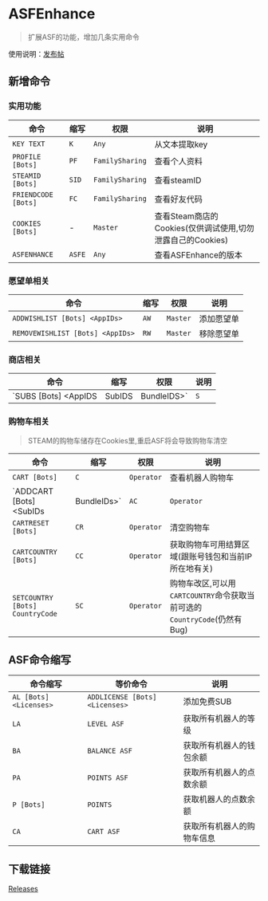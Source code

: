 # ASFEnhance

> 扩展ASF的功能，增加几条实用命令

使用说明：[发布帖](https://keylol.com/t716051-1-1)

## 新增命令

### 实用功能

| 命令                | 缩写   | 权限            | 说明                                                       |
| ------------------- | ------ | --------------- | ---------------------------------------------------------- |
| `KEY TEXT`          | `K`    | `Any`           | 从文本提取key                                              |
| `PROFILE [Bots]`    | `PF`   | `FamilySharing` | 查看个人资料                                               |
| `STEAMID [Bots]`    | `SID`  | `FamilySharing` | 查看steamID                                                |
| `FRIENDCODE [Bots]` | `FC`   | `FamilySharing` | 查看好友代码                                               |
| `COOKIES [Bots]`    | -      | `Master`        | 查看Steam商店的Cookies(仅供调试使用,切勿泄露自己的Cookies) |
| `ASFENHANCE`        | `ASFE` | `Any`           | 查看ASFEnhance的版本                                       |

### 愿望单相关

| 命令                             | 缩写 | 权限     | 说明       |
| -------------------------------- | ---- | -------- | ---------- |
| `ADDWISHLIST [Bots] <AppIDs>`    | `AW` | `Master` | 添加愿望单 |
| `REMOVEWISHLIST [Bots] <AppIDs>` | `RW` | `Master` | 移除愿望单 |

### 商店相关

| 命令                                    | 缩写 | 权限       | 说明                           |
| --------------------------------------- | ---- | ---------- | ------------------------------ |
| `SUBS [Bots] <AppIDS|SubIDS|BundleIDS>` | `S`  | `Operator` | 查询商店SUB,支持APP/SUB/BUNDLE |

### 购物车相关

> STEAM的购物车储存在Cookies里,重启ASF将会导致购物车清空

| 命令                                | 缩写 | 权限       | 说明                                                                     |
| ----------------------------------- | ---- | ---------- | ------------------------------------------------------------------------ |
| `CART [Bots]`                       | `C`  | `Operator` | 查看机器人购物车                                                         |
| `ADDCART [Bots] <SubIDs|BundleIDs>` | `AC` | `Operator` | 添加购物车,仅能使用`SubID`和`BundleID`                                   |
| `CARTRESET [Bots]`                  | `CR` | `Operator` | 清空购物车                                                               |
| `CARTCOUNTRY [Bots]`                | `CC` | `Operator` | 获取购物车可用结算区域(跟账号钱包和当前IP所在地有关)                     |
| `SETCOUNTRY [Bots] CountryCode`     | `SC` | `Operator` | 购物车改区,可以用`CARTCOUNTRY`命令获取当前可选的`CountryCode`(仍然有Bug) |

## ASF命令缩写

| 命令缩写               | 等价命令                       | 说明                       |
| ---------------------- | ------------------------------ | -------------------------- |
| `AL [Bots] <Licenses>` | `ADDLICENSE [Bots] <Licenses>` | 添加免费SUB                |
| `LA`                   | `LEVEL ASF`                    | 获取所有机器人的等级       |
| `BA`                   | `BALANCE ASF`                  | 获取所有机器人的钱包余额   |
| `PA`                   | `POINTS ASF`                   | 获取所有机器人的点数余额   |
| `P [Bots]`             | `POINTS`                       | 获取机器人的点数余额       |
| `CA`                   | `CART ASF`                     | 获取所有机器人的购物车信息 |

## 下载链接

[Releases](https://github.com/chr233/ASFEnhance/releases)
